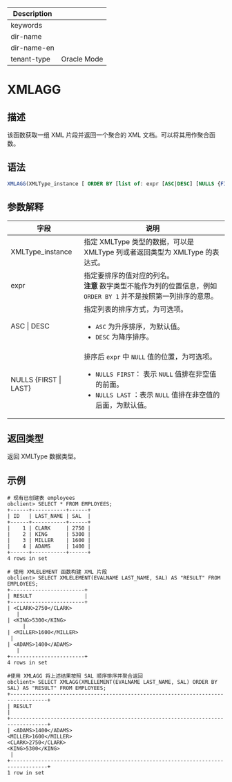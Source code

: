 | Description   |                 |
|---------------|-----------------|
| keywords      |                 |
| dir-name      |                 |
| dir-name-en   |                 |
| tenant-type   | Oracle Mode     |

# XMLAGG

## 描述

该函数获取一组 XML 片段并返回一个聚合的 XML 文档。可以将其用作聚合函数。

## 语法

```sql
XMLAGG(XMLType_instance [ ORDER BY [list of: expr [ASC|DESC] [NULLS {FIRST|LAST}]] ])
```

## 参数解释

| 字段 | 说明 |
| --- | --- |
| XMLType_instance | 指定 XMLType 类型的数据，可以是 XMLType 列或者返回类型为 XMLType 的表达式。 |
| expr | 指定要排序的值对应的列名。<br>**注意** 数字类型不能作为列的位置信息，例如 `ORDER BY 1` 并不是按照第一列排序的意思。 |
| ASC &#124; DESC | 指定列表的排序方式，为可选项。<ul><li> `ASC` 为升序排序，为默认值。</li><li> `DESC` 为降序排序。</li></ul> |
| NULLS {FIRST &#124; LAST} | 排序后 `expr` 中 `NULL` 值的位置，为可选项。<ul><li> `NULLS FIRST`： 表示 `NULL` 值排在非空值的前面。</li><li>  `NULLS LAST` ：表示 `NULL` 值排在非空值的后面，为默认值。</li></ul> |

## 返回类型

返回 XMLType 数据类型。

## 示例

```shell
# 现有已创建表 employees
obclient> SELECT * FROM EMPLOYEES;
+------+-----------+------+
| ID   | LAST_NAME | SAL  |
+------+-----------+------+
|    1 | CLARK     | 2750 |
|    2 | KING      | 5300 |
|    3 | MILLER    | 1600 |
|    4 | ADAMS     | 1400 |
+------+-----------+------+
4 rows in set

# 使用 XMLELEMENT 函数构建 XML 片段
obclient> SELECT XMLELEMENT(EVALNAME LAST_NAME, SAL) AS "RESULT" FROM EMPLOYEES;
+------------------------+
| RESULT                 |
+------------------------+
| <CLARK>2750</CLARK>
   |
| <KING>5300</KING>
     |
| <MILLER>1600</MILLER>
 |
| <ADAMS>1400</ADAMS>
   |
+------------------------+
4 rows in set

#使用 XMLAGG 将上述结果按照 SAL 顺序排序并聚合返回
obclient> SELECT XMLAGG(XMLELEMENT(EVALNAME LAST_NAME, SAL) ORDER BY SAL) AS "RESULT" FROM EMPLOYEES;
+----------------------------------------------------------------------------------+
| RESULT                                                                           |
+----------------------------------------------------------------------------------+
| <ADAMS>1400</ADAMS>
<MILLER>1600</MILLER>
<CLARK>2750</CLARK>
<KING>5300</KING>
 |
+----------------------------------------------------------------------------------+
1 row in set
```
